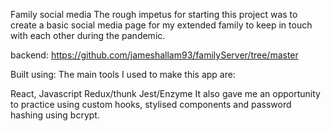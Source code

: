 Family social media
The rough impetus for starting this project was to create a basic social media page for my extended family to keep in touch with each other during the pandemic.

backend: https://github.com/jameshallam93/familyServer/tree/master

Built using:
The main tools I used to make this app are:

React, Javascript
Redux/thunk
Jest/Enzyme
It also gave me an opportunity to practice using custom hooks, stylised components and password hashing using bcrypt.